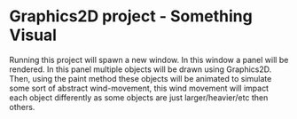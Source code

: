 # Graphics2D project - Something Visual

Running this project will spawn a new window. In this window a panel will be rendered.
In this panel multiple objects will be drawn using Graphics2D. Then, using the paint method these objects
will be animated to simulate some sort of abstract wind-movement, this wind movement will impact each object 
differently as some objects are just larger/heavier/etc then others.